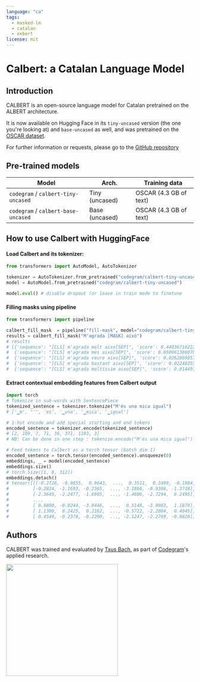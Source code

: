 ```yaml
---
language: "ca"
tags:
  - masked-lm
  - catalan
  - exbert
license: mit
---
```


# Calbert: a Catalan Language Model

## Introduction

CALBERT is an open-source language model for Catalan pretrained on the ALBERT architecture.

It is now available on Hugging Face in its `tiny-uncased` version (the one you're looking at) and `base-uncased` as well, and was pretrained on the [OSCAR dataset](https://traces1.inria.fr/oscar/).

For further information or requests, please go to the [GitHub repository](https://github.com/codegram/calbert)

## Pre-trained models

| Model                               | Arch.          | Training data          |
| ----------------------------------- | -------------- | ---------------------- |
| `codegram` / `calbert-tiny-uncased` | Tiny (uncased) | OSCAR (4.3 GB of text) |
| `codegram` / `calbert-base-uncased` | Base (uncased) | OSCAR (4.3 GB of text) |

## How to use Calbert with HuggingFace

#### Load Calbert and its tokenizer:

```python
from transformers import AutoModel, AutoTokenizer

tokenizer = AutoTokenizer.from_pretrained("codegram/calbert-tiny-uncased")
model = AutoModel.from_pretrained("codegram/calbert-tiny-uncased")

model.eval() # disable dropout (or leave in train mode to finetune
```

#### Filling masks using pipeline

```python
from transformers import pipeline

calbert_fill_mask  = pipeline("fill-mask", model="codegram/calbert-tiny-uncased", tokenizer="codegram/calbert-tiny-uncased")
results = calbert_fill_mask("M'agrada [MASK] això")
# results
# [{'sequence': "[CLS] m'agrada molt aixo[SEP]", 'score': 0.4403671622276306, 'token': 61},
#  {'sequence': "[CLS] m'agrada més aixo[SEP]", 'score': 0.050061386078596115, 'token': 43},
#  {'sequence': "[CLS] m'agrada veure aixo[SEP]", 'score': 0.026286985725164413, 'token': 157},
#  {'sequence': "[CLS] m'agrada bastant aixo[SEP]", 'score': 0.022483550012111664, 'token': 2143},
#  {'sequence': "[CLS] m'agrada moltíssim aixo[SEP]", 'score': 0.014491282403469086, 'token': 4867}]

```

#### Extract contextual embedding features from Calbert output

```python
import torch
# Tokenize in sub-words with SentencePiece
tokenized_sentence = tokenizer.tokenize("M'és una mica igual")
# ['▁m', "'", 'es', '▁una', '▁mica', '▁igual']

# 1-hot encode and add special starting and end tokens
encoded_sentence = tokenizer.encode(tokenized_sentence)
# [2, 109, 7, 71, 36, 371, 1103, 3]
# NB: Can be done in one step : tokenize.encode("M'és una mica igual")

# Feed tokens to Calbert as a torch tensor (batch dim 1)
encoded_sentence = torch.tensor(encoded_sentence).unsqueeze(0)
embeddings, _ = model(encoded_sentence)
embeddings.size()
# torch.Size([1, 8, 312])
embeddings.detach()
# tensor([[[-0.2726, -0.9855,  0.9643,  ...,  0.3511,  0.3499, -0.1984],
#         [-0.2824, -1.1693, -0.2365,  ..., -3.1866, -0.9386, -1.3718],
#         [-2.3645, -2.2477, -1.6985,  ..., -1.4606, -2.7294,  0.2495],
#         ...,
#         [ 0.8800, -0.0244, -3.0446,  ...,  0.5148, -3.0903,  1.1879],
#         [ 1.1300,  0.2425,  0.2162,  ..., -0.5722, -2.2004,  0.4045],
#         [ 0.4549, -0.2378, -0.2290,  ..., -2.1247, -2.2769, -0.0820]]])
```

## Authors

CALBERT was trained and evaluated by [Txus Bach](https://twitter.com/txustice), as part of [Codegram](https://www.codegram.com)'s applied research.

<a href="https://huggingface.co/exbert/?model=codegram/calbert-tiny-uncased&modelKind=bidirectional&sentence=M%27agradaria%20força%20saber-ne%20més">
	<img width="300px" src="https://cdn-media.huggingface.co/exbert/button.png">
</a>
